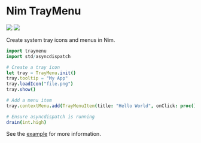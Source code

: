 # Nim TrayMenu

![](https://img.shields.io/badge/status-beta-orange)
![](https://img.shields.io/badge/platforms-windows-darkgreen)

Create system tray icons and menus in Nim.

```nim
import traymenu
import std/asyncdispatch

# Create a tray icon
let tray = TrayMenu.init()
tray.tooltip = "My App"
tray.loadIcon("file.png")
tray.show()

# Add a menu item
tray.contextMenu.add(TrayMenuItem(title: "Hello World", onClick: proc() = echo "Hello World!"))

# Ensure asyncdispatch is running
drain(int.high)
```

See the [example](./tests/test_tray.nim) for more information.